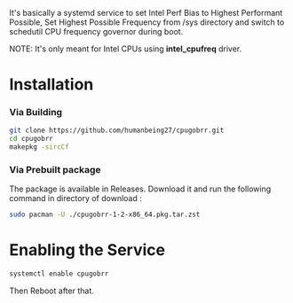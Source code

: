 It's basically a systemd service to set Intel Perf Bias to Highest Performant Possible, Set Highest Possible Frequency from /sys directory and switch to schedutil CPU frequency governor during boot.

NOTE: It's only meant for Intel CPUs using **intel_cpufreq** driver.
# Installation
### Via Building
```sh 
git clone https://github.com/humanbeing27/cpugobrr.git
cd cpugobrr
makepkg -sircCf
 ```
### Via Prebuilt package
The package is available in Releases. Download it and run the following command in directory of download :
```sh
sudo pacman -U ./cpugobrr-1-2-x86_64.pkg.tar.zst 
```
# Enabling the Service
```sh 
systemctl enable cpugobrr 
```
Then Reboot after that.
